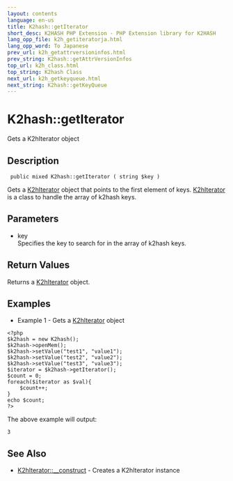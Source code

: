 ```yaml
---
layout: contents
language: en-us
title: K2hash::getIterator
short_desc: K2HASH PHP Extension - PHP Extension library for K2HASH
lang_opp_file: k2h_getiteratorja.html
lang_opp_word: To Japanese
prev_url: k2h_getattrversioninfos.html
prev_string: K2hash::getAttrVersionInfos
top_url: k2h_class.html
top_string: K2hash Class
next_url: k2h_getkeyqueue.html
next_string: K2hash::getKeyQueue
---
```


# K2hash::getIterator
Gets a K2hIterator object

## Description
```
 public mixed K2hash::getIterator ( string $key )
```
Gets a [K2hIterator](k2hiter_class.html) object that points to the first element of keys. [K2hIterator](k2hiter_class.html) is a class to handle the array of k2hash keys. 

## Parameters
- key  
Specifies the key to search for in the array of k2hash keys.

## Return Values
Returns a [K2hIterator](k2hiter_class.html) object. 

## Examples
- Example 1 - Gets a [K2hIterator](k2hiter_class.html) object
```
<?php
$k2hash = new K2hash();
$k2hash->openMem();
$k2hash->setValue("test1", "value1");
$k2hash->setValue("test2", "value2");
$k2hash->setValue("test3", "value3");
$iterator = $k2hash->getIterator();
$count = 0;
foreach($iterator as $val){
    $count++;
}
echo $count;
?>
```
The above example will output:
```
3
```

## See Also
- [K2hIterator::__construct](k2hiter_construct.html) - Creates a K2hIterator instance

